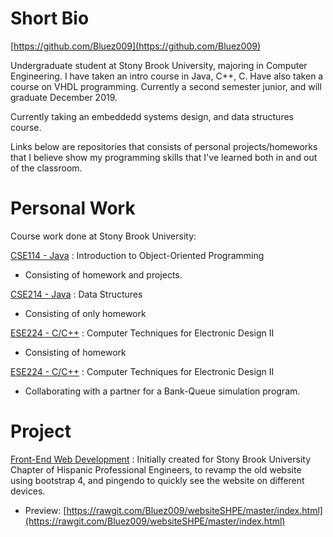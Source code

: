 # Short Bio
[https://github.com/Bluez009](https://github.com/Bluez009)

Undergraduate student at Stony Brook University, majoring in Computer Engineering.
I have taken an intro course in Java, C++, C. Have also taken a course on VHDL programming. 
Currently a second semester junior, and will graduate December 2019. 

Currently taking an embeddedd systems design, and data structures course. 

Links below are repositories that consists of personal projects/homeworks that I believe show my programming skills that I've learned both in and out of the classroom.


# Personal Work
Course work done at Stony Brook University:

[CSE114 - Java](https://github.com/Bluez009/School-Work-CSE114)
: Introduction to Object-Oriented Programming
- Consisting of homework and projects.

[CSE214 - Java](https://github.com/Bluez009/CSE214-Data-Structures)
: Data Structures
- Consisting of only homework

[ESE224 - C/C++](https://github.com/Bluez009/ESE224Project) 
: Computer Techniques for Electronic Design II
- Consisting of homework

[ESE224 - C/C++](https://github.com/Bluez009/ESE224Project) 
: Computer Techniques for Electronic Design II
- Collaborating with a partner for a Bank-Queue simulation program.

# Project
[Front-End Web Development](https://github.com/Bluez009/websiteSHPE)
: Initially created for Stony Brook University Chapter of Hispanic Professional Engineers, to revamp the old website using bootstrap 4, and pingendo to quickly see the website on different devices.
- Preview: [https://rawgit.com/Bluez009/websiteSHPE/master/index.html](https://rawgit.com/Bluez009/websiteSHPE/master/index.html)
